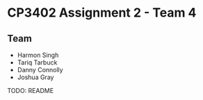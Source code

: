 # CP3402 Assignment 2 - Team 4
## Team 
- Harmon Singh
- Tariq Tarbuck
- Danny Connolly
- Joshua Gray

TODO: README
